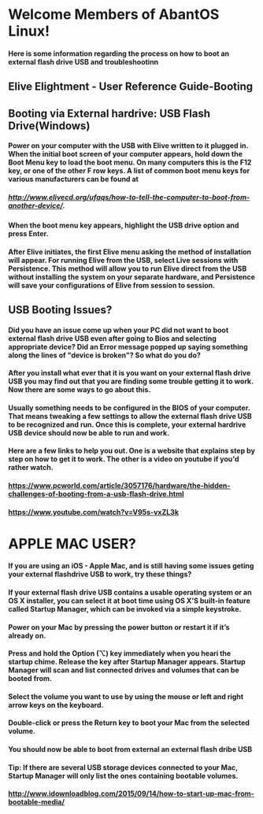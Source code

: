 # Welcome Members of AbantOS Linux! 





#### Here is some information regarding the process on how to boot an external flash drive USB and troubleshootinn




## Elive Elightment - User Reference Guide-Booting 



## Booting via External hardrive: USB Flash Drive(Windows)


#### Power on your computer with the USB with Elive written to it plugged in. When the initial boot screen of your computer appears, hold down the Boot Menu key to load the boot menu. On many computers this is the F12 key, or one of the other F row keys. A list of common boot menu keys for various manufacturers can be found at

##### http://www.elivecd.org/ufaqs/how-to-tell-the-computer-to-boot-from-another-device/.
  
#### When the boot menu key appears, highlight the USB drive option and press Enter.
    
#### After Elive initiates, the first Elive menu asking the method of installation will appear. For running Elive from the USB, select Live sessions with Persistence. This method will allow you to run Elive direct from the USB without installing the system on your separate hardware, and Persistence will save your configurations of Elive from session to session.




## USB Booting Issues?


#### Did you have an issue come up when your PC did not want to boot external flash drive USB even after going to Bios and selecting appropriate device? Did an Error message popped up saying something along the lines of "device is broken"? So what do you do?

#### After you install what ever that it is you want on your external flash drive USB you may find out that you are finding some trouble getting it to work. Now there are some ways to go about this. 


#### Usually something needs to be configured in the BIOS of your computer. That means tweaking a few settings to allow the external flash drive USB to be recognized and run. Once this is complete, your external hardrive USB device should now be able to run and work.




#### Here are a few links to help you out. One is a website that explains step by step on how to get it to work. The other is a video on youtube if you'd rather watch. 


#### https://www.pcworld.com/article/3057176/hardware/the-hidden-challenges-of-booting-from-a-usb-flash-drive.html

#### https://www.youtube.com/watch?v=V95s-vxZL3k








# APPLE MAC USER?



#### If you are using an iOS - Apple Mac, and is still having some issues geting your external flashdrive USB to work, try these things?



#### If your external flash drive USB contains a usable operating system or an OS X installer, you can select it at boot time using OS X’S built-in feature called   Startup Manager,  which can be invoked via a simple keystroke.



#### Power on your Mac by pressing the power button  or restart it if it’s already on.



#### Press and hold the Option (⌥) key immediately when you heari the startup chime. Release the key after Startup Manager appears. Startup Manager will scan and list connected drives and volumes that can be booted from.


#### Select the volume you want to use by using the mouse or left and right arrow keys on the keyboard.



####  Double-click or press the Return key to boot your Mac from the selected volume.



#### You should now be able to boot from external an external flash dribe USB





#### Tip: If there are several USB storage devices connected to your Mac, Startup Manager will only list the ones containing bootable volumes.




#### http://www.idownloadblog.com/2015/09/14/how-to-start-up-mac-from-bootable-media/

